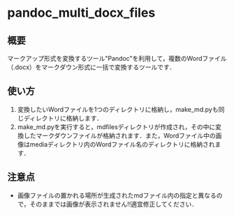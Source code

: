 # pandoc_multi_docx_files

## 概要

マークアップ形式を変換するツール"Pandoc"を利用して，複数のWordファイル（.docx）をマークダウン形式に一括で変換するツールです．

## 使い方

1. 変換したいWordファイルを1つのディレクトリに格納し，make_md.pyも同じディレクトリに格納します．
2. make_md.pyを実行すると，mdfilesディレクトリが作成され，その中に変換したマークダウンファイルが格納されます．また，Wordファイル中の画像はmediaディレクトリ内のWordファイル名のディレクトリに格納されます．

## 注意点

- 画像ファイルの置かれる場所が生成されたmdファイル内の指定と異なるので，そのままでは画像が表示されません!!適宜修正してください．
